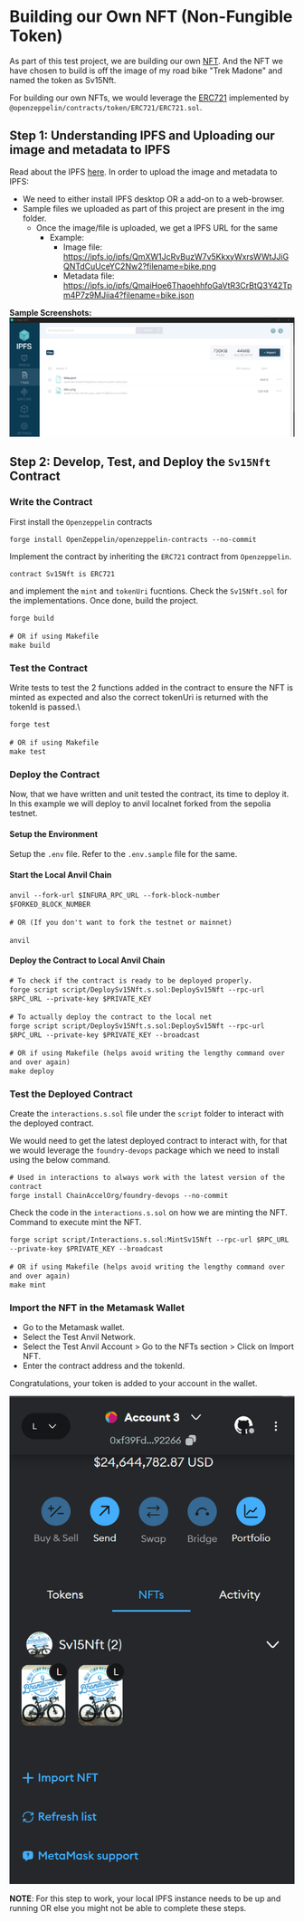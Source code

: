 # Building our Own NFT (Non-Fungible Token)

As part of this test project, we are building our own [NFT](https://en.wikipedia.org/wiki/Non-fungible_token). And the NFT we have chosen to build is off the image of my road bike "Trek Madone" and named the token as Sv15Nft.

For building our own NFTs, we would leverage the [ERC721](https://docs.openzeppelin.com/contracts/3.x/erc721) implemented by `@openzeppelin/contracts/token/ERC721/ERC721.sol`.

## Step 1: Understanding IPFS and Uploading our image and metadata to IPFS

Read about the IPFS [here](https://docs.ipfs.tech/concepts/what-is-ipfs/). In order to upload the image and metadata to IPFS:

- We need to either install IPFS desktop OR a add-on to a web-browser. 
- Sample files we uploaded as part of this project are present in the img folder.
  - Once the image/file is uploaded, we get a IPFS URL for the same
    - Example:
      - Image file: <https://ipfs.io/ipfs/QmXW1JcRvBuzW7v5KkxyWxrsWWtJJiGQNTdCuUceYC2Nw2?filename=bike.png>
      - Metadata file: <https://ipfs.io/ipfs/QmaiHoe6ThaoehhfoGaVtR3CrBtQ3Y42Tpm4P7z9MJiia4?filename=bike.json>

**Sample Screenshots:**
![IPFS Screenshot](readme-imgs/ipfs.png)

## Step 2: Develop, Test, and Deploy the `Sv15Nft` Contract

### Write the Contract

First install the `Openzeppelin` contracts

```shell
forge install OpenZeppelin/openzeppelin-contracts --no-commit
```

Implement the contract by inheriting the `ERC721` contract from `Openzeppelin`.

```solidity
contract Sv15Nft is ERC721
```

and implement the `mint` and `tokenUri` fucntions. Check the `Sv15Nft.sol` for the implementations. Once done, build the project. 

```shell
forge build

# OR if using Makefile
make build
```

### Test the Contract

Write tests to test the 2 functions added in the contract to ensure the NFT is minted as expected and also the correct tokenUri is returned with the tokenId is passed.\

```shell
forge test

# OR if using Makefile
make test
```

### Deploy the Contract

Now, that we have written and unit tested the contract, its time to deploy it. In this example we will deploy to anvil localnet forked from the sepolia testnet.

#### Setup the Environment

Setup the `.env` file. Refer to the `.env.sample` file for the same.

#### Start the Local Anvil Chain

```shell
anvil --fork-url $INFURA_RPC_URL --fork-block-number $FORKED_BLOCK_NUMBER

# OR (If you don't want to fork the testnet or mainnet)

anvil
```

#### Deploy the Contract to Local Anvil Chain

```shell
# To check if the contract is ready to be deployed properly.
forge script script/DeploySv15Nft.s.sol:DeploySv15Nft --rpc-url $RPC_URL --private-key $PRIVATE_KEY

# To actually deploy the contract to the local net
forge script script/DeploySv15Nft.s.sol:DeploySv15Nft --rpc-url $RPC_URL --private-key $PRIVATE_KEY --broadcast

# OR if using Makefile (helps avoid writing the lengthy command over and over again)
make deploy
```

### Test the Deployed Contract

Create the `interactions.s.sol` file under the `script` folder to interact with the deployed contract.

We would need to get the latest deployed contract to interact with, for that we would leverage the `foundry-devops` package which we need to install using the below command.

```shell
# Used in interactions to always work with the latest version of the contract
forge install ChainAccelOrg/foundry-devops --no-commit
```

Check the code in the `interactions.s.sol` on how we are minting the NFT. Command to execute mint the NFT.

```shell
forge script script/Interactions.s.sol:MintSv15Nft --rpc-url $RPC_URL --private-key $PRIVATE_KEY --broadcast

# OR if using Makefile (helps avoid writing the lengthy command over and over again)
make mint
```

### Import the NFT in the Metamask Wallet

- Go to the Metamask wallet.
- Select the Test Anvil Network.
- Select the Test Anvil Account >  Go to the NFTs section > Click on Import NFT.
- Enter the contract address and the tokenId.

Congratulations, your token is added to your account in the wallet.

![Metamask Screenshot](readme-imgs/metamask.png)

**NOTE**: For this step to work, your local IPFS instance needs to be up and running OR else you might not be able to complete these steps.